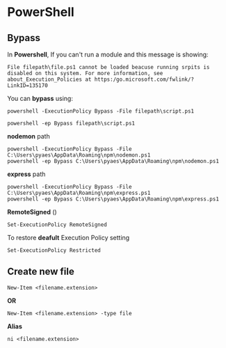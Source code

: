 # PowerShell

## Bypass

In **Powershell**, If you can't run a module and this message is showing:

```
File filepath\file.ps1 cannot be loaded beacuse running srpits is disabled on this system. For more information, see about_Execution_Policies at https:/go.microsoft.com/fwlink/?LinkID=135170
```

You can **bypass** using:

```
powershell -ExecutionPolicy Bypass -File filepath\script.ps1

powershell -ep Bypass filepath\script.ps1
```

**nodemon** path

```
powershell -ExecutionPolicy Bypass -File C:\Users\pyaes\AppData\Roaming\npm\nodemon.ps1
powershell -ep Bypass C:\Users\pyaes\AppData\Roaming\npm\nodemon.ps1
```

**express** path

```
powershell -ExecutionPolicy Bypass -File C:\Users\pyaes\AppData\Roaming\npm\express.ps1
powershell -ep Bypass C:\Users\pyaes\AppData\Roaming\npm\express.ps1
```

**RemoteSigned** ()

```
Set-ExecutionPolicy RemoteSigned
```

To restore **deafult** Execution Policy setting

```
Set-ExecutionPolicy Restricted
```

## Create new file

```
New-Item <filename.extension>
```

**OR**

```
New-Item <filename.extension> -type file
```

**Alias**

```
ni <filename.extension>
```
